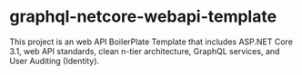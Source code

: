 # graphql-netcore-webapi-template
This project is an web API BoilerPlate Template that includes ASP.NET Core 3.1, web API standards, clean n-tier architecture, GraphQL services, and User Auditing (Identity).
